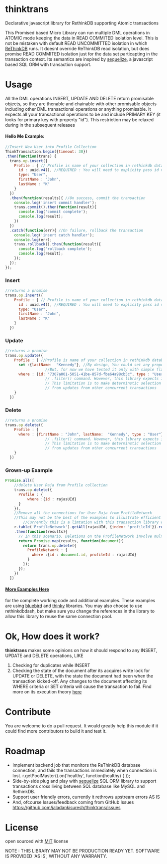 # thinktrans
Declarative javascript library for RethinkDB supporting Atomic transactions

This Promised based Micro Library can run multiple DML operations in ATOMIC mode keeping the data in READ COMMITED isolation level. This is not be mistaken with default READ UNCOMMITTED isolation in which [ReThinkDB](https://www.rethinkdb.com/faq/) runs. It doesnt override ReThinkDB read isolation, but does promise READ COMMITED isolation just for the data set particapting in the transaction context. Its semantics are inspired by [sequelize](https://github.com/sequelize/sequelize), a javascript based SQL ORM with transaction support. 

# Usage

All the DML operations INSERT, UPDATE AND DELETE return promisable objects, so they are thenable and chainable with other promisable objects including other DML transactional operations or anything promisable. It expects all your transactional operations to be and include PRIMARY KEY (it looks for primary key with property "id"). This restriction may be relaxed during in the subsequent releases

#### Hello Me Example:

```javascript
//Insert New User into Profile Collection
ThinkTransaction.begin({timeout: 30})
.then(function(trans) {
  trans.op.insert({
    Profile : { // Profile is name of your collection in rethinkdb database
      id : uuid.v4(), //REQUIRED : You will need to explicity pass id value along with other attributes of the document
      type: "User",
      firstName : "John",
      lastName : "K"
    }
  })
  .then(function(results){ //On success, commit the transaction
    console.log('insert commit handler');
    trans.commit().then(function(result){
      console.log('commit complete');
      console.log(result);
    })
  })
  .catch(function(err){ //On failure, rollback the transaction
    console.log('insert catch handler');
    console.log(err);
    trans.rollback().then(function(result){
      console.log('rollback complete');
      console.log(result);
    });
  });
});
```

### Insert

```javascript
//returns a promise
trans.op.insert({
    Profile : { // Profile is name of your collection in rethinkdb database
      id : uuid.v4(), //REQUIRED : You will need to explicity pass id value along with other attributes of the document
      type: "User",
      firstName : "John",
      lastName : "K"
    }
  })
```  

### Update

```javascript
//returns a promise
trans.op.update({
    Profile : { //Profile is name of your collection in rethinkdb database
      set :{lastName:  "Kennedy"}, //By design, You could set any property of the document, including properties with deep structures.
                  //But, for now we have tested it only with simple flat properties
      where : {id: "7307a001-5051-41be-857d-fbe64a98cb5c", type : "User"} //This could be any js object you may pass to rethinkdb
                  // .filter() command. However, this library expects id (primary key on Profile collection) to be part of the filter.
                  // This limitation is to make determinstic selection on what you are trying to update, as other properties are bound to change
                  // from updates from other concurrent transactions
    }
  })
```  

### Delete


```javascript
//returns a promise
trans.op.delete({
    Profile : {
      where : {firstName : "John", lastName:  "Kennedy", type : "User"} //This could be any js object you may pass to rethinkdb
                  // .filter() command. However, this library expects id (primary key on Profile collection) to be part of the filter.
                  // This limitation is to make determinstic selection on what you are trying to delete, as other properties are bound to change
                  // from updates from other concurrent transactions
    }
  })
```  

### Grown-up Example

```javascript
Promise.all([
    //delete User Raja from Profile collection
    trans.op.delete({
      Profile : {
          where :{id : rajasUId}
      }
    }),
    //Remove all the connections for User Raja from ProfileNetwork
    //This may not be the best of the examples to illustrate efficient DB operation, as we are deleting documents by id (primary key) in a loop.
        //Currently this is a limtation with this transaction library with all DML operations expecting primary key.
    r.table('ProfileNetwork').getAll(rajasUId, {index: 'profileId'}).run()
    .then(function(results){
      // In this scenario, Deletions on the ProfileNetwork involve multiple delete commands, but the commands execute in parallel
      return Promise.map(results, function(document){
        return trans.op.delete({
          ProfileNetwork : {
            where :{id : document.id, profileId : rajasUId}
          }
        });
      });
    })
  ])
```  
#### [More Examples Here](./examples)
for the complete working code and additional examples. These examples are using [bluebird](https://github.com/petkaantonov/bluebird) and [thinky](https://github.com/neumino/thinky) libraries. You may also choose to use rethinkdbdash, but make sure you change the references in the library to allow this library to reuse the same connection pool. 

# Ok, How does it work?
**thinktrans** makes some opinions on how it should respond to any INSERT, UPDATE and DELETE operations, LIKE

1. Checking for duplicates while INSERT
2. Checking the state of the document after its acquires write lock for UPDATE or DELETE, with the state the document had been when the transaction kicked-off. Any changes to the document affecting its WHERE criteria or SET criteria will cause the transaction to fail.
Find more on its execution theory [here](./Algorithm.md)

# Contribute
You are welcome to do a pull request. It would greatly help this module if it could find more contributors to build it and test it.

# Roadmap
* Implement backend job that monitors the ReThinkDB database connection, and fails the transactions immediately when connection is lost.
  r.getPoolMaster().on('healthy', function(healthy) {
  });
* Side-by-side plug and play with [sequelize](https://github.com/sequelize/sequelize) SQL ORM library to support transactions cross living between SQL database like MySQL and RethinkDB.
* Support user friendly errors, currently it rethrows upstream errors AS IS
* And, ofcourse Issues/feedback coming from GitHub Issues 
https://github.com/jaladankisuresh/thinktrans/issues

# License
open sourced with [MIT](./License.md) license

NOTE : THIS LIBRARY MAY NOT BE PRODUCTION READY YET. SOFTWARE IS PROVIDED 'AS IS', WITHOUT ANY WARRANTY.

